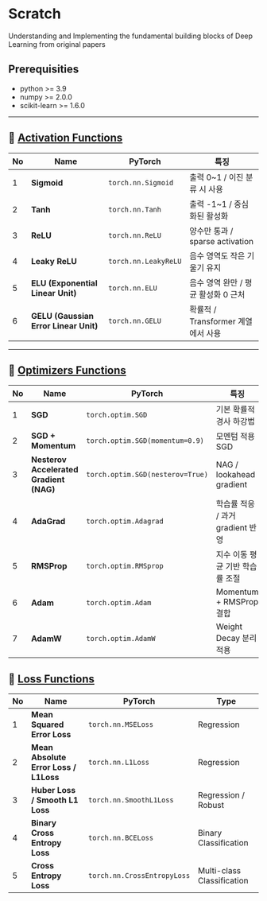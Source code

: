 # Scratch
Understanding and Implementing the fundamental building blocks of Deep Learning from original papers

## Prerequisities
- python >= 3.9
- numpy >= 2.0.0
- scikit-learn >= 1.6.0

---
## 🔸 [Activation Functions](https://velog.io/@smsm8898/Study-Activation-Functions)

| No | Name                                  | PyTorch  | 특징                  | 
| -- | ------------------------------------- | -------------- | -------------------------- | 
| 1  | **Sigmoid**                           | `torch.nn.Sigmoid`   | 출력 0~1 / 이진 분류 시 사용        |
| 2  | **Tanh**                              | `torch.nn.Tanh`      | 출력 -1~1 / 중심화된 활성화         |
| 3  | **ReLU**                              | `torch.nn.ReLU`      | 양수만 통과 / sparse activation | 
| 4  | **Leaky ReLU**                        | `torch.nn.LeakyReLU` | 음수 영역도 작은 기울기 유지           | 
| 5  | **ELU (Exponential Linear Unit)**     | `torch.nn.ELU`       | 음수 영역 완만 / 평균 활성화 0 근처     |
| 6  | **GELU (Gaussian Error Linear Unit)** | `torch.nn.GELU`      | 확률적 / Transformer 계열에서 사용  |


---
## 🔸 [Optimizers Functions](https://velog.io/@smsm8898/Study-Optimizer-Functions)

| No | Name                                    | PyTorch        | 특징                | 
| -- | --------------------------------------- | -------------------------------- | ------------------------ | 
| 1  | **SGD**                                 | `torch.optim.SGD`                | 기본 확률적 경사 하강법            |
| 2  | **SGD + Momentum**                      | `torch.optim.SGD(momentum=0.9)`  | 모멘텀 적용 SGD               | 
| 3  | **Nesterov Accelerated Gradient (NAG)** | `torch.optim.SGD(nesterov=True)` | NAG / lookahead gradient | 
| 4  | **AdaGrad**                             | `torch.optim.Adagrad`            | 학습률 적응 / 과거 gradient 반영  |
| 5  | **RMSProp**                             | `torch.optim.RMSprop`            | 지수 이동 평균 기반 학습률 조절       |
| 6  | **Adam**                                | `torch.optim.Adam`               | Momentum + RMSProp 결합    | 
| 7  | **AdamW**                               | `torch.optim.AdamW`              | Weight Decay 분리 적용       |



## 🔸 [Loss Functions](https://velog.io/@smsm8898/Study-Loss-Functions)

| No | Name                                  | PyTorch            | Type                         | 
| -- | ------------------------------------- | ------------------------ | ---------------------------- | 
| 1  | **Mean Squared Error Loss**           | `torch.nn.MSELoss`             | Regression                   |
| 2  | **Mean Absolute Error Loss / L1Loss** | `torch.nn.L1Loss`              | Regression                   |
| 3  | **Huber Loss / Smooth L1 Loss**       | `torch.nn.SmoothL1Loss`        | Regression / Robust          |
| 4  | **Binary Cross Entropy Loss**         | `torch.nn.BCELoss`             | Binary Classification        |
| 5  | **Cross Entropy Loss**                | `torch.nn.CrossEntropyLoss`    | Multi-class Classification   |

